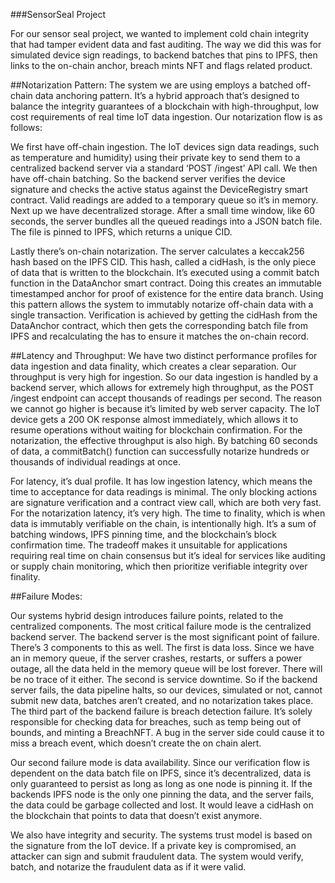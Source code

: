 ###SensorSeal Project

For our sensor seal project, we wanted to implement cold chain integrity that had tamper evident data and fast auditing. The way we did this was for simulated device sign readings, to backend batches that pins to IPFS, then links to the on-chain anchor, breach mints NFT and flags related product.

##Notarization Pattern:
The system we are using employs a batched off-chain data anchoring pattern. It’s a hybrid approach that’s designed to balance the integrity guarantees of a blockchain with high-throughput, low cost requirements of real time IoT data ingestion. Our notarization flow is as follows:

We first have off-chain ingestion. The IoT devices sign data readings, such as temperature and humidity) using their private key to send them to a centralized backend server via a standard ‘POST /ingest’ API call. We then have off-chain batching. So the backend server verifies the device signature and checks the active status against the DeviceRegistry smart contract. Valid readings are added to a temporary queue so it’s in memory. Next up we have decentralized storage. After a small time window, like 60 seconds, the server bundles all the queued readings into a JSON batch file. The file is pinned to IPFS, which returns a unique CID.

Lastly there’s on-chain notarization. The server calculates a keccak256 hash based on the IPFS CID. This hash, called a cidHash, is the only piece of data that is written to the blockchain. It’s executed using a commit batch function in the DataAnchor smart contract. Doing this creates an immutable timestamped anchor for proof of existence for the entire data branch. Using this pattern allows the system to immutably notarize off-chain data with a single transaction. Verification is achieved by getting the cidHash from the DataAnchor contract, which then gets the corresponding batch file from IPFS and recalculating the has to ensure it matches the on-chain record.

##Latency and Throughput:
We have two distinct performance profiles for data ingestion and data finality, which creates a clear separation. Our throughput is very high for ingestion. So our data ingestion is handled by a backend server, which allows for extremely high throughput, as the POST /ingest endpoint can accept thousands of readings per second. The reason we cannot go higher is because it’s limited by web server capacity. The IoT device gets a 200 OK response almost immediately, which allows it to resume operations without waiting for blockchain confirmation. For the notarization, the effective throughput is also high. By batching 60 seconds of data, a commitBatch() function can successfully notarize hundreds or thousands of individual readings at once.

For latency, it’s dual profile. It has low ingestion latency, which means the time to acceptance for data readings is minimal. The only blocking actions are signature verification and a contract view call, which are both very fast. For the notarization latency, it’s very high. The time to finality, which is when data is immutably verifiable on the chain, is intentionally high. It’s a sum of batching windows, IPFS pinning time, and the blockchain’s block confirmation time. The tradeoff makes it unsuitable for applications requiring real time on chain consensus but it’s ideal for services like auditing or supply chain monitoring, which then prioritize verifiable integrity over finality.

##Failure Modes:

Our systems hybrid design introduces failure points, related to the centralized components. The most critical failure mode is the centralized backend server. The backend server is the most significant point of failure. There’s 3 components to this as well. The first is data loss. Since we have an in memory queue, if the server crashes, restarts, or suffers a power outage, all the data held in the memory queue will be lost forever. There will be no trace of it either. The second is service downtime. So if the backend server fails, the data pipeline halts, so our devices, simulated or not, cannot submit new data, batches aren’t created, and no notarization takes place. The third part of the backend failure is breach detection failure. It’s solely responsible for checking data for breaches, such as temp being out of bounds, and minting a BreachNFT. A bug in the server side could cause it to miss a breach event, which doesn’t create the on chain alert.

Our second failure mode is data availability. Since our verification flow is dependent on the data batch file on IPFS, since it’s decentralized, data is only guaranteed to persist as long as long as one node is pinning it. If the backends IPFS node is the only one pinning the data, and the server fails, the data could be garbage collected and lost. It would leave a cidHash on the blockchain that points to data that doesn’t exist anymore.

We also have integrity and security. The systems trust model is based on the signature from the IoT device. If a private key is compromised, an attacker can sign and submit fraudulent data. The system would verify, batch, and notarize the fraudulent data as if it were valid.
